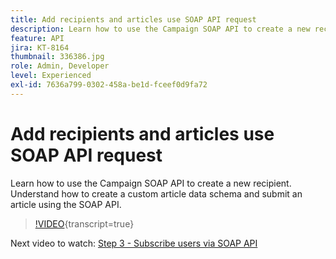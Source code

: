 ```yaml
---
title: Add recipients and articles use SOAP API request
description: Learn how to use the Campaign SOAP API to create a new recipient. Understand how to create a custom article data schema and submit an article using the SOAP API.
feature: API
jira: KT-8164
thumbnail: 336386.jpg
role: Admin, Developer
level: Experienced
exl-id: 7636a799-0302-458a-be1d-fceef0d9fa72
---
```

# Add recipients and articles use SOAP API request

Learn how to use the Campaign SOAP API to create a new recipient. Understand how to create a custom article data schema and submit an article using the SOAP API.

>[!VIDEO](https://video.tv.adobe.com/v/336386?quality=12&learn=on){transcript=true}

Next video to watch: [Step 3 - Subscribe users via SOAP API](/help/tutorial-use-soap-apis/subscribe-users-via-soap-api.md)